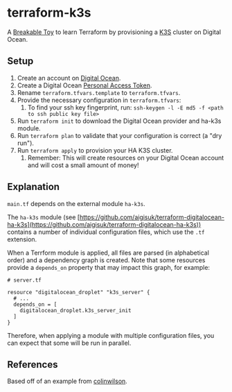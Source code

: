 # terraform-k3s
A [Breakable Toy](https://www.oreilly.com/library/view/apprenticeship-patterns/9780596806842/ch05.html#breakable_toys) to learn Terraform by provisioning a [K3S](https://k3s.io/) cluster on Digital Ocean.

## Setup
1. Create an account on [Digital Ocean](https://www.digitalocean.com/).
2. Create a Digital Ocean [Personal Access Token](https://docs.digitalocean.com/reference/api/create-personal-access-token/).
3. Rename `terraform.tfvars.template` to `terraform.tfvars`.
4. Provide the necessary configuration in `terraform.tfvars`:
    1. To find your ssh key fingerprint, run: `ssh-keygen -l -E md5 -f <path to ssh public key file>`
5. Run `terraform init` to download the Digital Ocean provider and ha-k3s module.
6. Run `terraform plan` to validate that your configuration is correct (a "dry run").
7. Run `terraform apply` to provision your HA K3S cluster.
    1. Remember: This will create resources on your Digital Ocean account and will cost a small amount of money!

## Explanation
`main.tf` depends on the external module `ha-k3s`.

The `ha-k3s` module (see [https://github.com/aigisuk/terraform-digitalocean-ha-k3s](https://github.com/aigisuk/terraform-digitalocean-ha-k3s)) contains a number of individual configuration files, which use the `.tf` extension.

When a Terrform module is applied, all files are parsed (in alphabetical order) and a dependency graph is created. Note that some resources provide a `depends_on` property that may impact this graph, for example:

```
# server.tf

resource "digitalocean_droplet" "k3s_server" {
  # ...
  depends_on = [
    digitalocean_droplet.k3s_server_init
  ]
}
```

Therefore, when applying a module with multiple configuration files, you can expect that some will be run in parallel.

## References
Based off of an example from [colinwilson](https://github.com/colinwilson/example-terraform-modules/tree/terraform-digitalocean-ha-k3s).
